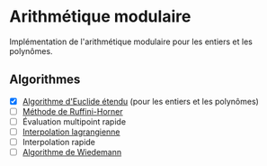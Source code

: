 # Arithmétique modulaire

Implémentation de l'arithmétique modulaire pour les entiers et les polynômes.

## Algorithmes

- [x] [Algorithme d'Euclide étendu](https://fr.wikipedia.org/wiki/Algorithme_d%27Euclide_%C3%A9tendu) (pour les entiers et les polynômes)
- [ ] [Méthode de Ruffini-Horner](https://fr.wikipedia.org/wiki/M%C3%A9thode_de_Ruffini-Horner)
- [ ] Évaluation multipoint rapide
- [ ] [Interpolation lagrangienne](https://fr.wikipedia.org/wiki/Interpolation_lagrangienne)
- [ ] Interpolation rapide
- [ ] [Algorithme de Wiedemann](https://en.wikipedia.org/wiki/Block_Wiedemann_algorithm)
